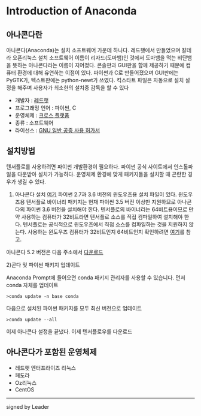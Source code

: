 #  Introduction of Anaconda
## 아나콘다란

아나콘다(Anaconda)는 설치 소프트웨어 가운데 하나다. 레드햇에서 만들었으며 칼데라 오픈리눅스 설치 소프트웨어 이름이 리자드(도마뱀)인 것에서 도마뱀을 먹는 비단뱀을 뜻하는 아나콘다라는 이름이 지어졌다. 콘솔판과 GUI판을 함께 제공하기 때문에 컴퓨터 환경에 대해 유연하는 이점이 있다. 파이썬과 C로 만들어졌으며 GUI판에는 PyGTK가, 텍스트판에는 python-newt가 쓰였다. 킥스타트 파일은 자동으로 설치 설정을 해주며 사용자가 최소한의 설치중 감독을 할 수 있다
 - 개발자 : [레드햇](https://www.redhat.com/ko)
 - 프로그래밍 언어 : 파이썬, C
 - 운영체제 : [크로스 플랫폼](https://ko.wikipedia.org/wiki/%ED%81%AC%EB%A1%9C%EC%8A%A4_%ED%94%8C%EB%9E%AB%ED%8F%BC)
 - 종류 : 소프트웨어
 - 라이선스 : [GNU 일반 공중 사용 허가서](https://ko.wikipedia.org/wiki/GNU_%EC%9D%BC%EB%B0%98_%EA%B3%B5%EC%A4%91_%EC%82%AC%EC%9A%A9_%ED%97%88%EA%B0%80%EC%84%9C)
 
 ## 설치방법
 
 텐서플로를 사용하려면 파이썬 개발환경이 필요하다.
 파이썬 공식 사이트에서 인스톨파일을 다운받아 설치가 가능하다.
 운영체제 환경에 맞게 패키지들을 설치할 때 곤란한 경우가 생길 수 있다.
 
 1) 아나콘다 설치
 [여기](https://www.anaconda.com/download/)
 파이썬 2.7과 3.6 버전의 윈도우즈용 설치 파일이 있다.
 윈도우즈용 텐서플로 바이너리 패키지는 현재 파이썬 3.5 버전 이상만 지원하므로 아나콘다의 파이썬 3.6 버전을 설치해야 한다.
 텐서플로의 바이너리는 64비트용이므로 만약 사용하는 컴퓨터가 32비트라면 텐서플로 소스를 직접 컴파일하여 설치해야 한다.
 텐서플로는 공식적으로 윈도우즈에서 직접 소스를 컴파일하는 것을 지원하지 않는다.
 사용하는 윈도우즈 컴퓨터가 32비트인지 64비트인지 확인하려면 [여기](https://support.microsoft.com/ko-kr/help/13443/windows-which-operating-system)를 참고.

아나콘다 5.2 버전은 다음 주소에서 [다운로드](https://repo.anaconda.com/archive/Anaconda3-5.2.0-Windows-x86_64.exe)

2)콘다 및 파이썬 패키지 업데이트

Anaconda Prompt에 들어오면 conda 패키지 관리자를 사용할 수 있습니다. 먼저 conda 자체를 업데이트

```
>conda update -n base conda
```

 다음으로 설치된 파이썬 패키지를 모두 최신 버전으로 업데이트


```
>conda update --all
```

이제 아나콘다 설정을 끝냈다. 이제 텐서플로우를 다운로드
 
 ## 아나콘다가 포함된 운영체제
 
  - 레드햇 엔터프라이즈 리눅스
  - 페도라
  - Oz리눅스
  - CentOS
  
-------
signed by Leader
